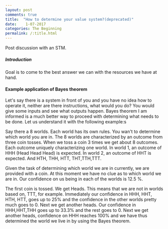 ```yaml
---
layout: post
comments: true
title:  "How to determine your value system?(deprecated)"
date:    1-07-2017
categories: The Beginning
permalink: /:title.html
---
```

Post discussion with an STM.

##### Introduction
Goal is to come to the best answer we can with the resources we have at hand.

#### Example application of Bayes theorem
Let's say there is a system in front of you and you have no idea how to operate it, neither are there instructions, what would you do?
You would give some inputs and see what outputs happen. Bayes theorem I am informed is a much better way to proceed with determining what needs to be done. Let us understand it with the following example:s

Say there a 8 worlds. Each world has its own rules. You wan't to determine which world you are in. The 8 worlds are characterized by an outcome from three coin tosses. When we toss a coin 3 times we get about 8 outcomes. Each outcome uniquely characterizing one world. In world 1, an outcome of HHH (Head Head Head) is expected. In world 2, an outcome of HHT is expected. And HTH, THH, HTT, THT,TTH,TTT.

Given the task of determining which world we are in currently, we are provided with a coin. At this moment we have no clue as to which world we are in. Our confidence on us being in each of the worlds is 12.5 %. 

The first coin is tossed. We get Heads. This means that we are not in worlds based on, TTT, for example. Immediately our confidence in HHH, HHT, HTH, HTT, goes up to 25% and the confidence in the other worlds pretty much goes to 0. Next we get another heads. Our confidence in HHH,HHT,THH goes up to 33.3% and the rest goes to 0. Next we get another heads, confidence on HHH reaches 100% and we have thus determined the world we live in by using the Bayes theorem.



[wiki_scope]:https://en.wikipedia.org/wiki/Scope_neglect
[th_purpose]:/purpose-of-life-continued.html

